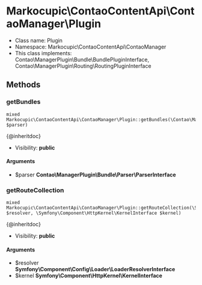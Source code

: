 Markocupic\ContaoContentApi\ContaoManager\Plugin
===============






* Class name: Plugin
* Namespace: Markocupic\ContaoContentApi\ContaoManager
* This class implements: Contao\ManagerPlugin\Bundle\BundlePluginInterface, Contao\ManagerPlugin\Routing\RoutingPluginInterface






Methods
-------


### getBundles

    mixed Markocupic\ContaoContentApi\ContaoManager\Plugin::getBundles(\Contao\ManagerPlugin\Bundle\Parser\ParserInterface $parser)

{@inheritdoc}



* Visibility: **public**


#### Arguments
* $parser **Contao\ManagerPlugin\Bundle\Parser\ParserInterface**



### getRouteCollection

    mixed Markocupic\ContaoContentApi\ContaoManager\Plugin::getRouteCollection(\Symfony\Component\Config\Loader\LoaderResolverInterface $resolver, \Symfony\Component\HttpKernel\KernelInterface $kernel)

{@inheritdoc}



* Visibility: **public**


#### Arguments
* $resolver **Symfony\Component\Config\Loader\LoaderResolverInterface**
* $kernel **Symfony\Component\HttpKernel\KernelInterface**


